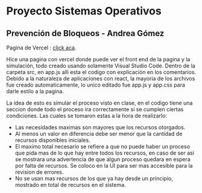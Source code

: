 # Proyecto Sistemas Operativos 
## Prevención de Bloqueos - Andrea Gómez

Pagina de Vercel : [click aca](https://proyecto-so-two.vercel.app/).

Hice una pagina con vercel donde puede ver el front end de la pagina y la simulación, todo creado usando solamente Visual Studio Code. Dentro de la carpeta src, en app.js allí esta el codigo con explicación en los comentarios. Debido a la naturaleza de aplicaciones con react, la mayoria de los archivos fue creado automaticamente, lo unico editado fue app.js y app.css para darle estilo a la pagina. 


La idea de esto es simular el proceso visto en clase, en el codigo tiene una seccion donde todo el proceso ira correctamente si se cumplen ciertas condiciones. Las cuales se tomaron estas a la hora de realizarlo:

- Las necesidades maximas son mayores que los recursos otorgados.
- Al menos un valor en diferencia debe ser menor que la cantidad de recursos disponibles iniciales.
- El maximo total necesario se refiere a que no puede haber un proceso que pida mas de lo que hay entre todos los recursos, en caso de ser asi se mostrara una advertencia de que algun proceso quedara en espera por falta de recursos. Se coloco en la UI para ser mas accesible para la revision de errores.
- No se usan mas recursos de los que ya hay desde un principio, mostrado en total de recursos en el sistema.
